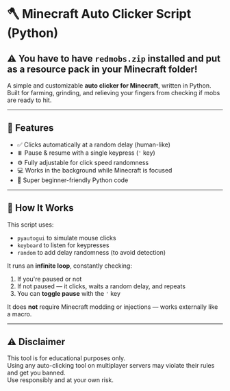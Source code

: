 # 🪓 Minecraft Auto Clicker Script (Python)

## ⚠️ You have to have `redmobs.zip` installed and put as a resource pack in your Minecraft folder!

A simple and customizable **auto clicker for Minecraft**, written in Python.  
Built for farming, grinding, and relieving your fingers from checking if mobs are ready to hit.

---

## 🚀 Features

- ✅ Clicks automatically at a random delay (human-like)  
- ⏸️ Pause & resume with a single keypress (`'` key)  
- ⚙️ Fully adjustable for click speed randomness  
- 💻 Works in the background while Minecraft is focused  
- 🧠 Super beginner-friendly Python code  

---

## 📁 How It Works

This script uses:  
- `pyautogui` to simulate mouse clicks  
- `keyboard` to listen for keypresses  
- `random` to add delay randomness (to avoid detection)  

It runs an **infinite loop**, constantly checking:  
1. If you're paused or not  
2. If not paused — it clicks, waits a random delay, and repeats  
3. You can **toggle pause** with the `'` key  

It does **not** require Minecraft modding or injections — works externally like a macro.

---

## ⚠️ Disclaimer  
This tool is for educational purposes only.  
Using any auto-clicking tool on multiplayer servers may violate their rules and get you banned.  
Use responsibly and at your own risk.
